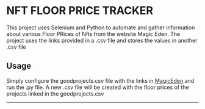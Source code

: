 # NFT FLOOR PRICE TRACKER


This project uses Selenium and Python to automate and gather information about various Floor PRices of Nfts from the website Magic Eden. The project uses the links provided in a .csv file and stores the values in another .csv file


## Usage
Simply configure the goodprojects.csv file with the links in [MagicEden](https://www.magiceden.io) and run the .py file. A new .csv file will be created with the floor prices of the projects linked in the goodprojects.csv

---
